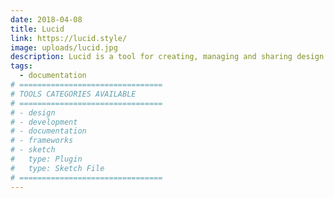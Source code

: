 ```yaml
---
date: 2018-04-08
title: Lucid
link: https://lucid.style/
image: uploads/lucid.jpg
description: Lucid is a tool for creating, managing and sharing design systems. From a simple component library through to detailed descriptions of your styles, Lucid makes it easy.
tags:
  - documentation
# ================================
# TOOLS CATEGORIES AVAILABLE
# ================================
# - design
# - development
# - documentation
# - frameworks
# - sketch
#   type: Plugin
#   type: Sketch File
# ================================
---
```

